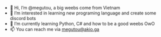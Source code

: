 - 👋 Hi, I’m @megutou, a big weebs come from Vietnam
- 👀 I’m interested in learning new programing language and create some discord bots
- 🌱 I’m currently learning Python, C# and how to be a good weebs OwO
- 📫 You can reach me via megutou@akio.ga
